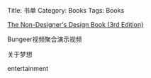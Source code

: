 Title: 书单
Category: Books
Tags: Books

[The Non-Designer's Design Book (3rd Edition)][1]

[1]: http://www.amazon.com/Non-Designers-Design-Book-Robin-Williams/dp/0321534042




Bungeer视频聚合演示视频

<div class="bungeer_video_html5" href="http://v.youku.com/v_show/id_XNjEyODk1MzM2.html" poster="http://www.bungeer.com/static/img/web_hi_res_512.png"></div>

关于梦想
<div class="bungeer_video_html5" href="http://v.youku.com/v_show/id_XNjE0MjYzMjMy.html" poster="http://www.bungeer.com/static/img/34w.png"></div>

entertainment
<div class="bungeer_video_html5" href="http://v.youku.com/v_show/id_XNjIzMTAwNjg0.html" poster="http://www.bungeer.com/static/img/12w.png"></div>

<div class="bungeer_video_html5" href="http://v.qq.com/cover/z/zq27gqz51brx2rz.html" poster=""></div>



<script>window.jQuery || document.write('<script src="http://bungeer.com/static/boilerplate/js/vendor/jquery-1.9.1.min.js"><\/script>')</script>
<script type=text/javascript  src="http://www.cajian.com/static/js/video_html5.js"></script>